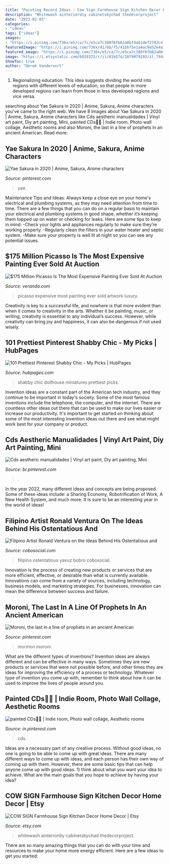 ```yaml
---
title: "Painting Record Ideas : Cow Sign Farmhouse Sign Kitchen Decor Home Decor"
description: "Whitewash ainteriordiy cabinetsbychad thedecorproject"
date: "2023-02-03"
categories:
- "ideas"
tags: ["ideas"]
images:
- "https://i.pinimg.com/736x/e5/ca/7c/e5ca7c380f6fb82a0bfda61def2782c4.jpg"
featuredImage: "https://i.pinimg.com/736x/41/bb/75/41bb75e1a4ac9a52e4a12c39458c4772.jpg"
featured_image: "https://i.pinimg.com/736x/e5/ca/7c/e5ca7c380f6fb82a0bfda61def2782c4.jpg"
image: "https://i.etsystatic.com/6928325/r/il/81b57d/1079979193/il_794xN.1079979193_aafh.jpg"
ShowToc: true
author: "Derek Vandervort"
---
```



1. Regionalizing education: This idea suggests dividing the world into regions with different levels of education, so that people in more developed regions can learn from those in less developed regions and vice versa.

	

		
searching about Yae Sakura in 2020 | Anime, Sakura, Anime characters you've came to the right web. We have 8 Images about Yae Sakura in 2020 | Anime, Sakura, Anime characters like Cds aestheric manualidades | Vinyl art paint, Diy art painting, Mini, painted CDs🧞‍♀️ | Indie room, Photo wall collage, Aesthetic rooms and also Moroni, the last in a line of prophets in an ancient American. Read more:
		
    
## Yae Sakura In 2020 | Anime, Sakura, Anime Characters

<img loading=lazy src="https://i.pinimg.com/736x/8a/9e/12/8a9e12fd536840b0c8fde09ea823b5a5.jpg" onerror="this.onerror=null;this.src='https://tse3.mm.bing.net/th?id=OIP.RydNCi-Q2yQ_pBx-u6Un9QHaJ2&amp;pid=15.1';" alt="Yae Sakura in 2020 | Anime, Sakura, Anime characters">

_Source: pinterest.com_

>yae. 

	

Maintenance Tips and Ideas: Always keep a close eye on your home's electrical and plumbing systems, as they may need attention from time to time.
There are a few things that you can do on a regular basis to maintain your electrical and plumbing systems in good shape, whether it’s keeping them topped up on water or checking for leaks. Here are some tips to keep in mind:
-Check your lights and appliances regularly to make sure they’re working properly.
-Regularly clean the filters in your water heater and septic system.
-Make sure your property is well lit at night so you can see any potential issues.

    
## $175 Million Picasso Is The Most Expensive Painting Ever Sold At Auction

<img loading=lazy src="https://hips.hearstapps.com/ver.h-cdn.co/assets/15/20/2560x1280/landscape-1431451623-473008828.jpg?resize=1200:*" onerror="this.onerror=null;this.src='https://tse4.mm.bing.net/th?id=OIP.Cb-5ZOhPGsU7R9JbBAlcHgHaDt&amp;pid=15.1';" alt="$175 Million Picasso Is The Most Expensive Painting Ever Sold At Auction">

_Source: veranda.com_

>picasso expensive most painting ever sold artwork luxury. 

	

Creativity is key to a successful life, and nowhere is that more evident than when it comes to creativity in the arts. Whether it be painting, music, or writing, creativity is essential to any individual’s success. However, while creativity can bring joy and happiness, it can also be dangerous if not used wisely.

    
## 101 Prettiest Pinterest Shabby Chic - My Picks | HubPages

<img loading=lazy src="https://usercontent2.hubstatic.com/8683713_f520.jpg" onerror="this.onerror=null;this.src='https://tse3.mm.bing.net/th?id=OIP.Xqwtzb7ZIDxmksBoY6E1dQHaJ4&amp;pid=15.1';" alt="101 Prettiest Pinterest Shabby Chic - My Picks | HubPages">

_Source: hubpages.com_

>shabby chic dollhouse miniatures prettiest picks. 

	

Invention ideas are a constant part of the American tech industry, and they continue to be important in today's society. Some of the most famous inventions include the telephone, the computer, and the internet. There are countless other ideas out there that can be used to make our lives easier or increase our productivity. It's important to get started on thinking about some of the most interesting invention ideas out there and see what might work best for your company or product.

    
## Cds Aestheric Manualidades | Vinyl Art Paint, Diy Art Painting, Mini

<img loading=lazy src="https://i.pinimg.com/736x/e5/ca/7c/e5ca7c380f6fb82a0bfda61def2782c4.jpg" onerror="this.onerror=null;this.src='https://tse2.mm.bing.net/th?id=OIP.YD5wQ15lYklLRB_WKe2sGgHaJ3&amp;pid=15.1';" alt="Cds aestheric manualidades | Vinyl art paint, Diy art painting, Mini">

_Source: br.pinterest.com_

>. 

	

In the year 2022, many different ideas and concepts are being proposed. Some of these ideas include: a Sharing Economy, Robotrification of Work, A New Health System, and much more. It is sure to be an interesting year in the world of ideas!

    
## Filipino Artist Ronald Ventura On The Ideas Behind His Ostentatious And

<img loading=lazy src="https://www.cobosocial.com/wp-content/uploads/2019/10/Ronald-Ventura-768x542.jpg" onerror="this.onerror=null;this.src='https://tse2.mm.bing.net/th?id=OIP.K2gglnicx5FGHYOyOc7iuQHaFO&amp;pid=15.1';" alt="Filipino Artist Ronald Ventura on the Ideas Behind His Ostentatious and">

_Source: cobosocial.com_

>filipino ostentatious yavuz bobro cobosocial. 

	

Innovation is the process of creating new products or services that are more efficient, effective, or desirable than what is currently available. Innovations can come from a variety of sources, including technology, business models, and marketing strategies. For businesses, innovation can mean the difference between success and failure.

    
## Moroni, The Last In A Line Of Prophets In An Ancient American

<img loading=lazy src="https://i.pinimg.com/736x/ce/8d/f1/ce8df13c086af7a9b589a056ed28f39c.jpg" onerror="this.onerror=null;this.src='https://tse1.mm.bing.net/th?id=OIP.tiBUpu5GZuMAOH7aZLmLMAAAAA&amp;pid=15.1';" alt="Moroni, the last in a line of prophets in an ancient American">

_Source: pinterest.com_

>mormon moroni. 

	

What are the different types of inventions?
Invention ideas are always different and can be effective in many ways. Sometimes they are new products or services that were not possible before, and other times they are ideas for improving the efficiency of a process or technology. Whatever type of invention you come up with, remember to think about how it can be used to improve the lives of people around you.

    
## Painted CDs🧞‍♀️ | Indie Room, Photo Wall Collage, Aesthetic Rooms

<img loading=lazy src="https://i.pinimg.com/736x/41/bb/75/41bb75e1a4ac9a52e4a12c39458c4772.jpg" onerror="this.onerror=null;this.src='https://tse1.mm.bing.net/th?id=OIP.mMqQ0VNdyOZ8FHE63QsJcAHaJQ&amp;pid=15.1';" alt="painted CDs🧞‍♀️ | Indie room, Photo wall collage, Aesthetic rooms">

_Source: in.pinterest.com_

>cds. 

	

Ideas are a necessary part of any creative process. Without good ideas, no one is going to be able to come up with great ideas. There are many different ways to come up with ideas, and each person has their own way of coming up with them. However, there are some basic tips that can help anyone come up with good ideas. 1) think about what you want your idea to achieve. What are the main goals that you hope to achieve by having your idea?

    
## COW SIGN Farmhouse Sign Kitchen Decor Home Decor | Etsy

<img loading=lazy src="https://i.etsystatic.com/6928325/r/il/81b57d/1079979193/il_794xN.1079979193_aafh.jpg" onerror="this.onerror=null;this.src='https://tse2.mm.bing.net/th?id=OIP.quNWRfemI9FoRQepFZANDgHaG3&amp;pid=15.1';" alt="COW SIGN Farmhouse Sign Kitchen Decor Home Decor | Etsy">

_Source: etsy.com_

>whitewash ainteriordiy cabinetsbychad thedecorproject. 

	

There are so many amazing things that you can do with your time and resources to make your home more energy efficient. Here are a few ideas to get you started:

